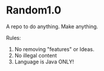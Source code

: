 # Random1.0
A repo to do anything. Make anything. 

Rules: 
  1. No removing "features" or Ideas.
  2. No illegal content
  3. Language is Java ONLY!
